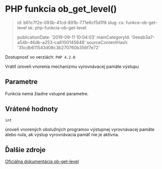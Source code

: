 PHP funkcia ob_get_level()
==========================

> id: b61c7f2e-093b-41cd-891b-771e6cf5d1f8
> slug:
> 	cs: funkce-ob-get-level
> 	sk: php-funkcia-ob-get-level
> 
> publicationDate: '2019-09-11 10:04:03'
> mainCategoryId: '0eeab3a7-a54b-46db-a253-ca6100145648'
> sourceContentHash: '35cdb611543d08c3b270760b356f7e72'

Dostupnosť vo verziách: `PHP 4.2.0`

Vrátiť úroveň vnorenia mechanizmu vyrovnávacej pamäte výstupu


Parametre
--------------

Funkcia nemá žiadne vstupné parametre.

Vrátené hodnoty
----------------

`int`

úroveň vnorených obslužných programov výstupnej vyrovnávacej pamäte alebo nula, ak výstup
vyrovnávacia pamäť nie je aktívna.

Ďalšie zdroje
------------

[Oficiálna dokumentácia ob-get-level](https://www.php.net/manual/en/function.ob-get-level.php)
